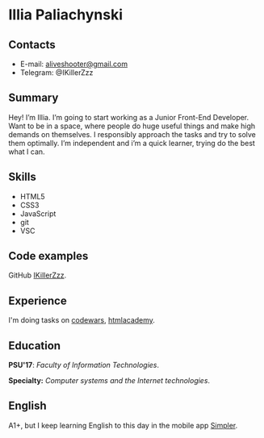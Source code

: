 # Illia Paliachynski
## Contacts
* E-mail: aliveshooter@gmail.com
* Telegram: @IKillerZzz

## Summary
Hey! I’m Illia. I’m going to start working as a Junior Front-End Developer. Want to be in a space, where people do huge useful things and make high demands on themselves. I responsibly approach the tasks and try to solve them optimally. I’m independent and i’m a quick learner, trying do the best what I can.
## Skills
* HTML5
* CSS3
* JavaScript
* git
* VSC

## Code examples
GitHub [IKillerZzz](https://github.com/IKillerZzz).
## Experience
I'm doing tasks on [codewars](https://www.codewars.com/users/IKillerZzz), [htmlacademy](https://htmlacademy.ru/profile/id478751).
## Education 
**PSU'17**: *Faculty of Information Technologies*.

**Specialty:** *Computer systems and the Internet technologies*.
## English
A1+, but I keep learning English to this day in the mobile app [Simpler](https://simpler.link/).
